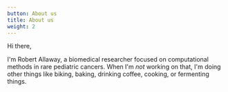 ```yaml
---
button: About us
title: About us
weight: 2
---
```


Hi there,

I'm Robert Allaway, a biomedical researcher focused on computational methods in rare pediatric cancers. When I'm _not_ working on that, I'm doing other things like biking, baking, drinking coffee, cooking, or fermenting things. 